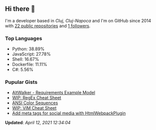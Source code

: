 <h2>Hi there 👋</h2>

<!-- This is just the base template, feel free to change it. -->

<p>
    I'm a developer based in <i>Cluj, Cluj-Napoca</i>
    and I'm on GitHub since 2014
    with <a href="https://github.com/Robert-96?tab=repositories">22 public repositories</a>
    and <a href="https://github.com/Robert-96?tab=followers">1 followers</a>.
</p>

<h3>Top Languages</h3>

<ul>
    <li>Python: 38.89%</li>
    <li>JavaScript: 27.78%</li>
    <li>Shell: 16.67%</li>
    <li>Dockerfile: 11.11%</li>
    <li>C#: 5.56%</li>
</ul>

<h3>Pupular Gists</h3>

<ul>
        <li><a href="https://gist.github.com/7c6aceafbcffe668a35813c18df4c63e">AltWalker - Requirements Example Model</a></li>
        <li><a href="https://gist.github.com/87120f49e3237210012498f2c82b5cf5">WIP: RegEx Cheat Sheet</a></li>
        <li><a href="https://gist.github.com/0281c940b2c105392489c567bf12c445">ANSI Color Sequences</a></li>
        <li><a href="https://gist.github.com/519e12b79853a6f6eb3a0ab2c98cc483">WIP: VIM Cheat Sheet</a></li>
        <li><a href="https://gist.github.com/e7a57356ab4ec7d1aea50aba04bfde76">Add meta tags for social media with HtmlWebpackPlugin</a></li>
</ul>

<p><strong>Updated</strong>: <i>April 12, 2021 12:34:04</i></p>